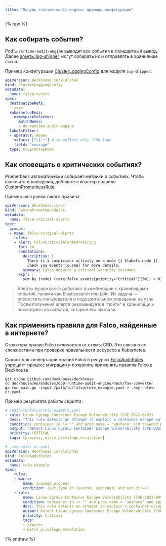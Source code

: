```yaml
---
title: "Модуль runtime-audit-engine: примеры конфигурации"
---
```


{% raw %}

## Как собирать события?

Pod'ы `runtime-audit-engine` выводят все события в стандартный вывод.
Далее [агенты log-shipper](../460-log-shipper/) могут собирать их и отправлять в хранилище логов.

Пример конфигурации [ClusterLoggingConfig](../460-log-shipper/cr.html#clusterloggingconfig) для модуля `log-shipper`:

```yaml
apiVersion: deckhouse.io/v1alpha1
kind: ClusterLoggingConfig
metadata:
  name: falco-events
spec:
  destinationRefs:
  - xxxx
  kubernetesPods:
    namespaceSelector:
      matchNames:
      - d8-runtime-audit-engine
  labelsFilter:
  - operator: Regex
    values: ["\{.*"] # to collect only JSON logs
    field: "message"
  type: KubernetesPods
```

## Как оповещать о критических событиях?

Prometheus автоматически собирает метрики о событиях.
Чтобы включить оповещения, добавьте в кластер правило [CustomPrometheusRule](../300-prometheus/cr.html#customprometheusrules).

Пример настройки такого правила:

```yaml
apiVersion: deckhouse.io/v1
kind: CustomPrometheusRules
metadata:
  name: falco-critical-alerts
spec:
  groups:
  - name: falco-critical-alerts
    rules:
    - alert: FalcoCriticalAlertsAreFiring
      for: 1m
      annotations:
        description: |
          There is a suspicious activity on a node {{ $labels.node }}. 
          Check you events journal for more details.
        summary: Falco detects a critical security incident
      expr: |
        sum by (node) (rate(falco_events{priority="Critical"}[5m]) > 0)
```

> Алерты лучше всего работают в комбинации с хранилищами событий, такими как Elasticsearch или Loki. Их задача — оповестить пользователя о подозрительном поведении на узле.
> После получения алерта рекомендуется "пойти" в хранилище и посмотреть на события, которые его вызвали.

## Как применить правила для Falco, найденные в интернете?

Структура правил Falco отличается от схемы CRD.
Это связано со сложностями при проверке правильности ресурсов в Kubernetes.

Скрипт для конвертации правил Falco в ресурсы [FalcoAuditRules](cr.html#falcoauditrules) упрощает процесс миграции и позволять применять правила Falco в Deckhouse:

```shell
git clone github.com/deckhouse/deckhouse
cd deckhouse/ee/modules/650-runtime-audit-engine/hack/fav-converter
go run main.go -input /path/to/falco/rule_example.yaml > ./my-rules-cr.yaml
```

Пример результата работы скрипта:

```yaml
# /path/to/falco/rule_example.yaml
- rule: Linux Cgroup Container Escape Vulnerability (CVE-2022-0492)
  desc: "This rule detects an attempt to exploit a container escape vulnerability in the Linux Kernel."
  condition: container.id != "" and proc.name = "unshare" and spawned_process and evt.args contains "mount" and evt.args contains "-o rdma" and evt.args contains "/release_agent"
  output: "Detect Linux Cgroup Container Escape Vulnerability (CVE-2022-0492) (user=%user.loginname uid=%user.loginuid command=%proc.cmdline args=%proc.args)"
  priority: CRITICAL
  tags: [process, mitre_privilege_escalation]
```

```yaml
# ./my-rules-cr.yaml
apiVersion: deckhouse.io/v1alpha1
kind: FalcoAuditRules
metadata:
  name: rule-example
spec:
    rules:
    - macro:
        name: spawned_process
        condition: (evt.type in (execve, execveat) and evt.dir=<)
    - rule:
        name: Linux Cgroup Container Escape Vulnerability (CVE-2022-0492)
        condition: container.id != "" and proc.name = "unshare" and spawned_process and evt.args contains "mount" and evt.args contains "-o rdma" and evt.args contains "/release_agent"
        desc: This rule detects an attempt to exploit a container escape vulnerability in the Linux Kernel.
        output: Detect Linux Cgroup Container Escape Vulnerability (CVE-2022-0492) (user=%user.loginname uid=%user.loginuid command=%proc.cmdline args=%proc.args)
        priority: Critical
        tags:
        - process
        - mitre_privilege_escalation
```

{% endraw %}
